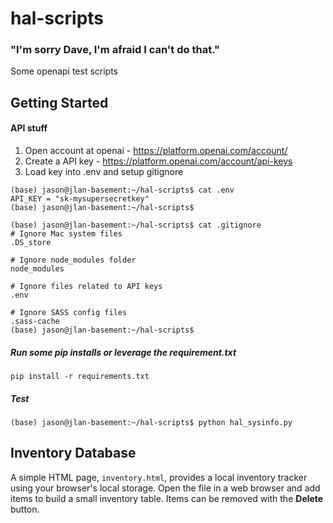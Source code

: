# hal-scripts
### "I'm sorry Dave, I'm afraid I can't do that."  
Some openapi test scripts


## Getting Started

#### API stuff

1. Open account at openai - https://platform.openai.com/account/
2. Create a API key - https://platform.openai.com/account/api-keys
3. Load key into .env and setup gitignore
```
(base) jason@jlan-basement:~/hal-scripts$ cat .env
API_KEY = "sk-mysupersecretkey"
(base) jason@jlan-basement:~/hal-scripts$

(base) jason@jlan-basement:~/hal-scripts$ cat .gitignore
# Ignore Mac system files
.DS_store

# Ignore node_modules folder
node_modules

# Ignore files related to API keys
.env

# Ignore SASS config files
.sass-cache
(base) jason@jlan-basement:~/hal-scripts$
```

##### Run some pip installs or leverage the requirement.txt
```
pip install -r requirements.txt
```
##### Test
```
(base) jason@jlan-basement:~/hal-scripts$ python hal_sysinfo.py
```

## Inventory Database

A simple HTML page, `inventory.html`, provides a local inventory tracker using your browser's local storage. Open the file in a web browser and add items to build a small inventory table. Items can be removed with the **Delete** button.
